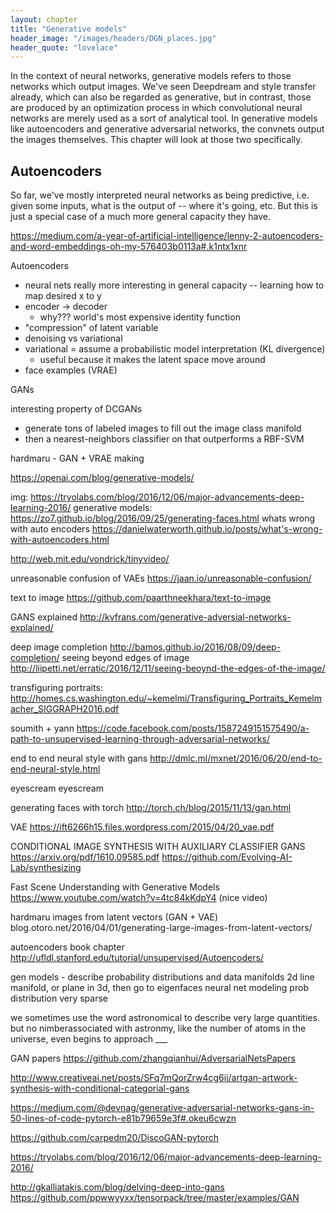 ```yaml
---
layout: chapter
title: "Generative models"
header_image: "/images/headers/DGN_places.jpg"
header_quote: "lovelace"
---
```



In the context of neural networks, generative models refers to those networks which output images. We've seen Deepdream and style transfer already, which can also be regarded as generative, but in contrast, those are produced by an optimization process in which convolutional neural networks are merely used as a sort of analytical tool. In generative models like autoencoders and generative adversarial networks, the convnets output the images themselves. This chapter will look at those two specifically.

## Autoencoders

So far, we've mostly interpreted neural networks as being predictive, i.e. given some inputs, what is the output of  -- where it's going, etc. But this is just a special case of a much more general capacity they have. 

https://medium.com/a-year-of-artificial-intelligence/lenny-2-autoencoders-and-word-embeddings-oh-my-576403b0113a#.k1ntx1xnr

Autoencoders
 - neural nets really more interesting in general capacity -- learning how to map desired x to y
 - encoder -> decoder
   - why???  world's most expensive identity function
 - "compression" of latent variable
 - denoising vs variational
 - variational = assume a probabilistic model interpretation (KL divergence)
   - useful because it makes the latent space move around
 - face examples (VRAE)
 
GANs

interesting property of DCGANs
 - generate tons of labeled images to fill out the image class manifold
 - then a nearest-neighbors classifier on that outperforms a RBF-SVM


hardmaru - GAN + VRAE making

https://openai.com/blog/generative-models/

img: https://tryolabs.com/blog/2016/12/06/major-advancements-deep-learning-2016/
generative models: https://zo7.github.io/blog/2016/09/25/generating-faces.html
whats wrong with auto encoders https://danielwaterworth.github.io/posts/what's-wrong-with-autoencoders.html

http://web.mit.edu/vondrick/tinyvideo/

unreasonable confusion of VAEs https://jaan.io/unreasonable-confusion/

text to image https://github.com/paarthneekhara/text-to-image

GANS explained http://kvfrans.com/generative-adversial-networks-explained/

deep image completion http://bamos.github.io/2016/08/09/deep-completion/
seeing beyond edges of image http://liipetti.net/erratic/2016/12/11/seeing-beoynd-the-edges-of-the-image/

transfiguring portraits: http://homes.cs.washington.edu/~kemelmi/Transfiguring_Portraits_Kemelmacher_SIGGRAPH2016.pdf

soumith + yann https://code.facebook.com/posts/1587249151575490/a-path-to-unsupervised-learning-through-adversarial-networks/

end to end neural style with gans http://dmlc.ml/mxnet/2016/06/20/end-to-end-neural-style.html

eyescream eyescream

generating faces with torch http://torch.ch/blog/2015/11/13/gan.html

VAE https://ift6266h15.files.wordpress.com/2015/04/20_vae.pdf

CONDITIONAL IMAGE SYNTHESIS WITH AUXILIARY CLASSIFIER GANS https://arxiv.org/pdf/1610.09585.pdf
https://github.com/Evolving-AI-Lab/synthesizing

Fast Scene Understanding with Generative Models https://www.youtube.com/watch?v=4tc84kKdpY4 (nice video)

hardmaru images from latent vectors (GAN + VAE) blog.otoro.net/2016/04/01/generating-large-images-from-latent-vectors/

autoencoders book chapter http://ufldl.stanford.edu/tutorial/unsupervised/Autoencoders/

gen models -
describe probability distributions and data manifolds
2d line manifold, or plane in 3d, then go to eigenfaces
neural net modeling prob distribution
very sparse

we sometimes use the word astronomical to describe very large quantities. but no nimberassociated with astronmy, like the number of atoms in the universe, even begins to approach ___

GAN papers https://github.com/zhangqianhui/AdversarialNetsPapers

http://www.creativeai.net/posts/SFq7mQorZrw4cg6ij/artgan-artwork-synthesis-with-conditional-categorial-gans


https://medium.com/@devnag/generative-adversarial-networks-gans-in-50-lines-of-code-pytorch-e81b79659e3f#.okeu6cwzn

https://github.com/carpedm20/DiscoGAN-pytorch

https://tryolabs.com/blog/2016/12/06/major-advancements-deep-learning-2016/


http://gkalliatakis.com/blog/delving-deep-into-gans
https://github.com/ppwwyyxx/tensorpack/tree/master/examples/GAN